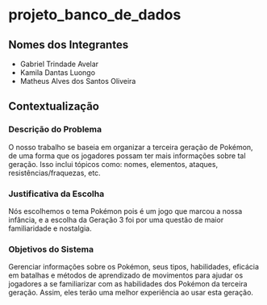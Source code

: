 # projeto_banco_de_dados

## Nomes dos Integrantes

- Gabriel Trindade Avelar  
- Kamila Dantas Luongo  
- Matheus Alves dos Santos Oliveira

## Contextualização

### Descrição do Problema
O nosso trabalho se baseia em organizar a terceira geração de Pokémon, de uma forma que os jogadores possam ter mais informações sobre tal geração. Isso inclui tópicos como: nomes, elementos, ataques, resistências/fraquezas, etc.

### Justificativa da Escolha
Nós escolhemos o tema Pokémon pois é um jogo que marcou a nossa infância, e a escolha da Geração 3 foi por uma questão de maior familiaridade e nostalgia.

### Objetivos do Sistema
Gerenciar informações sobre os Pokémon, seus tipos, habilidades, eficácia em batalhas e métodos de aprendizado de movimentos para ajudar os jogadores a se familiarizar com as habilidades dos Pokémon da terceira geração. Assim, eles terão uma melhor experiência ao usar esta geração.
